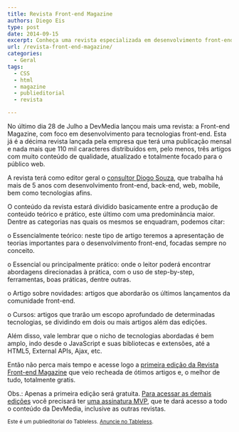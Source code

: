 ```yaml
---
title: Revista Front-end Magazine
authors: Diego Eis
type: post
date: 2014-09-15
excerpt: Conheça uma revista especializada em desenvolvimento front-end.
url: /revista-front-end-magazine/
categories:
  - Geral
tags:
  - CSS
  - html
  - magazine
  - publieditorial
  - revista

---
```

No último dia 28 de Julho a DevMedia lançou mais uma revista: a Front-end Magazine, com foco em desenvolvimento para tecnologias front-end. Esta já é a décima revista lançada pela empresa que terá uma publicação mensal e nada mais que 110 mil caracteres distribuídos em, pelo menos, três artigos com muito conteúdo de qualidade, atualizado e totalmente focado para o público web.

A revista terá como editor geral o [consultor Diogo Souza][1], que trabalha há mais de 5 anos com desenvolvimento front-end, back-end, web, mobile, bem como tecnologias afins.

O conteúdo da revista estará dividido basicamente entre a produção de conteúdo teórico e prático, este último com uma predominância maior. Dentre as categorias nas quais os mesmos se enquadram, podemos citar:
  
o Essencialmente teórico: neste tipo de artigo teremos a apresentação de teorias importantes para o desenvolvimento front-end, focadas sempre no conceito.
  
o Essencial ou principalmente prático: onde o leitor poderá encontrar abordagens direcionadas à prática, com o uso de step-by-step, ferramentas, boas práticas, dentre outras.
  
o Artigo sobre novidades: artigos que abordarão os últimos lançamentos da comunidade front-end.
  
o Cursos: artigos que trarão um escopo aprofundado de determinadas tecnologias, se dividindo em dois ou mais artigos além das edições.
  
Além disso, vale lembrar que o nicho de tecnologias abordadas é bem amplo, indo desde o JavaScript e suas bibliotecas e extensões, até a HTML5, External APIs, Ajax, etc.

Então não perca mais tempo e acesse logo a [primeira edição da Revista Front-end Magazine][2] que veio recheada de ótimos artigos e, o melhor de tudo, totalmente gratis. 

Obs.: Apenas a primeira edição será gratuita. [Para acessar as demais edições][3] você precisará ter [uma assinatura MVP][4], que te dará acesso a todo o conteúdo da DevMedia, inclusive as outras revistas.

<small>Este é um publieditorial do Tableless. <a href="http://tableless.com.br/anuncie-no-tableless/">Anuncie no Tableless</a>.</small>

 [1]: http://www.devmedia.com.br/autor/diogo-souza/256249
 [2]: http://www.devmedia.com.br/revista-front-end-magazine-1/31029
 [3]: http://www.devmedia.com.br/revista-front-end-magazine
 [4]: http://www.devmedia.com.br/mvp/